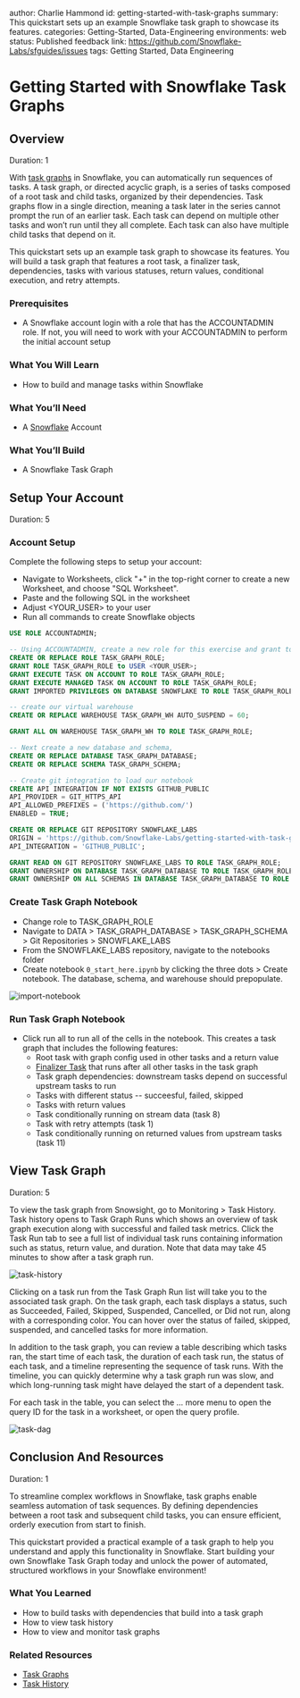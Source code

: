 author: Charlie Hammond
id: getting-started-with-task-graphs
summary: This quickstart sets up an example Snowflake task graph to showcase its features.
categories: Getting-Started, Data-Engineering
environments: web
status: Published 
feedback link: https://github.com/Snowflake-Labs/sfguides/issues
tags: Getting Started, Data Engineering

# Getting Started with Snowflake Task Graphs
<!-- ------------------------ -->
## Overview 
Duration: 1

With [task graphs](https://docs.snowflake.com/en/user-guide/tasks-graphs) in Snowflake, you can automatically run sequences of tasks. A task graph, or directed acyclic graph, is a series of tasks composed of a root task and child tasks, organized by their dependencies. Task graphs flow in a single direction, meaning a task later in the series cannot prompt the run of an earlier task. Each task can depend on multiple other tasks and won’t run until they all complete. Each task can also have multiple child tasks that depend on it.

This quickstart sets up an example task graph to showcase its features. You will build a task graph that features a root task, a finalizer task, dependencies, tasks with various statuses, return values, conditional execution, and retry attempts.

### Prerequisites
- A Snowflake account login with a role that has the ACCOUNTADMIN role. If not, you will need to work with your ACCOUNTADMIN to perform the initial account setup 

### What You Will Learn 
- How to build and manage tasks within Snowflake

### What You’ll Need 
- A [Snowflake](https://app.snowflake.com/) Account

### What You’ll Build 
- A Snowflake Task Graph
<!-- ------------------------ -->
## Setup Your Account
Duration: 5

### Account Setup

Complete the following steps to setup your account:
- Navigate to Worksheets, click "+" in the top-right corner to create a new Worksheet, and choose "SQL Worksheet".
- Paste and the following SQL in the worksheet 
- Adjust <YOUR_USER> to your user
- Run all commands to create Snowflake objects

```sql
USE ROLE ACCOUNTADMIN;

-- Using ACCOUNTADMIN, create a new role for this exercise and grant to applicable users
CREATE OR REPLACE ROLE TASK_GRAPH_ROLE;
GRANT ROLE TASK_GRAPH_ROLE to USER <YOUR_USER>;
GRANT EXECUTE TASK ON ACCOUNT TO ROLE TASK_GRAPH_ROLE;
GRANT EXECUTE MANAGED TASK ON ACCOUNT TO ROLE TASK_GRAPH_ROLE;
GRANT IMPORTED PRIVILEGES ON DATABASE SNOWFLAKE TO ROLE TASK_GRAPH_ROLE;

-- create our virtual warehouse
CREATE OR REPLACE WAREHOUSE TASK_GRAPH_WH AUTO_SUSPEND = 60;

GRANT ALL ON WAREHOUSE TASK_GRAPH_WH TO ROLE TASK_GRAPH_ROLE;

-- Next create a new database and schema,
CREATE OR REPLACE DATABASE TASK_GRAPH_DATABASE;
CREATE OR REPLACE SCHEMA TASK_GRAPH_SCHEMA;

-- Create git integration to load our notebook
CREATE API INTEGRATION IF NOT EXISTS GITHUB_PUBLIC
API_PROVIDER = GIT_HTTPS_API
API_ALLOWED_PREFIXES = ('https://github.com/')
ENABLED = TRUE;

CREATE OR REPLACE GIT REPOSITORY SNOWFLAKE_LABS 
ORIGIN = 'https://github.com/Snowflake-Labs/getting-started-with-task-graphs' 
API_INTEGRATION = 'GITHUB_PUBLIC';

GRANT READ ON GIT REPOSITORY SNOWFLAKE_LABS TO ROLE TASK_GRAPH_ROLE;
GRANT OWNERSHIP ON DATABASE TASK_GRAPH_DATABASE TO ROLE TASK_GRAPH_ROLE COPY CURRENT GRANTS;
GRANT OWNERSHIP ON ALL SCHEMAS IN DATABASE TASK_GRAPH_DATABASE TO ROLE TASK_GRAPH_ROLE COPY CURRENT GRANTS;
```
### Create Task Graph Notebook

- Change role to TASK_GRAPH_ROLE
- Navigate to DATA > TASK_GRAPH_DATABASE > TASK_GRAPH_SCHEMA > Git Repositories > SNOWFLAKE_LABS
- From the SNOWFLAKE_LABS repository, navigate to the notebooks folder
- Create notebook `0_start_here.ipynb` by clicking the three dots > Create notebook. The database, schema, and warehouse should prepopulate. 

![import-notebook](assets/create-notebook-git.png)

### Run Task Graph Notebook

- Click run all to run all of the cells in the notebook. This creates a task graph that includes the following features:
  - Root task with graph config used in other tasks and a return value
  - [Finalizer Task](https://docs.snowflake.com/en/user-guide/tasks-graphs#label-finalizer-task) that runs after all other tasks in the task graph
  - Task graph dependencies: downstream tasks depend on successful upstream tasks to run
  - Tasks with different status -- succeesful, failed, skipped
  - Tasks with return values
  - Task conditionally running on stream data (task 8)
  - Task with retry attempts (task 1)
  - Task conditionally running on returned values from upstream tasks (task 11)

<!-- ------------------------ -->
## View Task Graph
Duration: 5

To view the task graph from Snowsight, go to Monitoring > Task History. Task history opens to Task Graph Runs which shows an overview of task graph execution along with successful and failed task metrics. Click the Task Run tab to see a full list of individual task runs containing information such as status, return value, and duration. Note that data may take 45 minutes to show after a task graph run. 

![task-history](assets/task-history.png)

Clicking on a task run from the Task Graph Run list will take you to the associated task graph. On the task graph, each task displays a status, such as Succeeded, Failed, Skipped, Suspended, Cancelled, or Did not run, along with a corresponding color. You can hover over the status of failed, skipped, suspended, and cancelled tasks for more information.

In addition to the task graph, you can review a table describing which tasks ran, the start time of each task, the duration of each task run, the status of each task, and a timeline representing the sequence of task runs. With the timeline, you can quickly determine why a task graph run was slow, and which long-running task might have delayed the start of a dependent task.

For each task in the table, you can select the … more menu to open the query ID for the task in a worksheet, or open the query profile.

![task-dag](assets/task-dag.png)

<!-- ------------------------ -->
## Conclusion And Resources
Duration: 1

To streamline complex workflows in Snowflake, task graphs enable seamless automation of task sequences. By defining dependencies between a root task and subsequent child tasks, you can ensure efficient, orderly execution from start to finish. 

This quickstart provided a practical example of a task graph to help you understand and apply this functionality in Snowflake. Start building your own Snowflake Task Graph today and unlock the power of automated, structured workflows in your Snowflake environment!

### What You Learned
- How to build tasks with dependencies that build into a task graph
- How to view task history
- How to view and monitor task graphs

### Related Resources
- [Task Graphs](https://docs.snowflake.com/en/user-guide/tasks-graphs)
- [Task History](https://docs.snowflake.com/user-guide/ui-snowsight-tasks)
